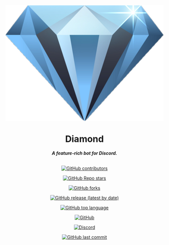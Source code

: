 <div align="center">
  <img src="./images/diamond.png" align="center" width='500'>
  <br>
  <h1>Diamond</h1>
  <strong><i>A feature-rich bot for Discord.</i></strong>
  <br>
  <br>

  
  <a href="https://github.com/Galaxy-Coding/diamond-bot"><img alt="GitHub contributors" src="https://img.shields.io/github/contributors/galaxy-coding/diamond-bot?style=for-the-badge"></a>

  <a href="https://github.com/Galaxy-Coding/diamond-bot"><img alt="GitHub Repo stars" src="https://img.shields.io/github/stars/galaxy-coding/diamond-bot?style=for-the-badge"></a>

  <a href="https://github.com/Galaxy-Coding/diamond-bot/fork"><img alt="GitHub forks" src="https://img.shields.io/github/forks/galaxy-coding/diamond-bot?style=for-the-badge"></a>

  <a href="https://github.com/Galaxy-Coding/diamond-bot"><img alt="GitHub release (latest by date)" src="https://img.shields.io/github/v/release/galaxy-coding/diamond-bot?style=for-the-badge"></a>

  <a href="https://github.com/Galaxy-Coding/diamond-bot"><img alt="GitHub top language" src="https://img.shields.io/github/languages/top/galaxy-coding/diamond-bot?style=for-the-badge&color=yellow"></a>

  <a href="https://github.com/Galaxy-Coding/diamond-bot"><img alt="GitHub" src="https://img.shields.io/github/license/galaxy-coding/diamond-bot?style=for-the-badge"></a>

  <a href="https://disboard.org/server/776207512168955915"><img alt="Discord" src="https://img.shields.io/discord/776207512168955915?label=discord&style=for-the-badge"></a>

<a href="https://github.com/Galaxy-Coding/diamond-bot"><img alt="GitHub last commit" src="https://img.shields.io/github/last-commit/galaxy-coding/diamond-bot?style=for-the-badge"></a>
<br>
</div>
